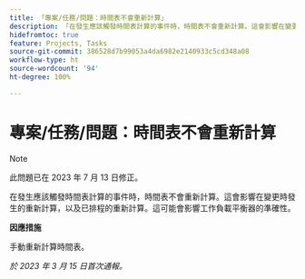 ```yaml
---
title: 「專案/任務/問題：時間表不會重新計算」
description: 「在發生應該觸發時間表計算的事件時，時間表不會重新計算。這會影響在變更時發生的重新計算，以及已排程的重新計算。這可能會影響工作負載平衡器的準確性。」
hidefromtoc: true
feature: Projects, Tasks
source-git-commit: 386528d7b99053a4da6982e2140933c5cd348a08
workflow-type: ht
source-wordcount: '94'
ht-degree: 100%

---
```



# 專案/任務/問題：時間表不會重新計算

>[!NOTE]
>
>此問題已在 2023 年 7 月 13 日修正。

在發生應該觸發時間表計算的事件時，時間表不會重新計算。這會影響在變更時發生的重新計算，以及已排程的重新計算。這可能會影響工作負載平衡器的準確性。

**因應措施**

手動重新計算時間表。

_於 2023 年 3 月 15 日首次通報。_

